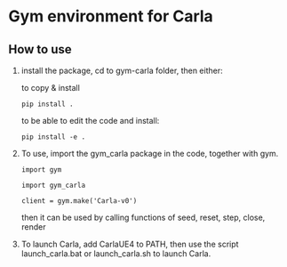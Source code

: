 # Gym environment for Carla

## How to use

1. install the package, cd to gym-carla folder, then either:

    to copy & install

    ```
    pip install .
    ```

    to be able to edit the code and install:

    ```
    pip install -e . 
    ```

2. To use, import the gym_carla package in the code, together with gym. 

    
    ```
    import gym
    ```
    
    ```
    import gym_carla
    ```
    
    ```
    client = gym.make('Carla-v0')
    ```
    
    then it can be used by calling functions of seed, reset, step, close, render
    

3. To launch Carla, add CarlaUE4 to PATH, then use the script launch_carla.bat or launch_carla.sh to launch Carla.
